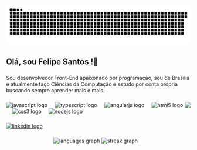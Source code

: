 <img src="https://raw.githubusercontent.com/fsantosandrade/fsantosandrade/output/snake.svg" alt="Snake animation" />

###

<h2 align="left">Olá, sou Felipe Santos !👋</h2>

###

<p align="left">Sou desenvolvedor Front-End apaixonado por programação, sou de Brasília e atualmente faço Ciências da Computação e estudo por conta própria buscando sempre aprender mais e mais.</p>

###

<img align="right" height="130" src="https://idearocketanimation.com/app/uploads/2019/09/EyesByAgaGiecko.gif"  />

###

<div align="left">
  <img src="https://cdn.jsdelivr.net/gh/devicons/devicon/icons/javascript/javascript-plain.svg" height="40" alt="javascript logo"  />
  <img width="12" />
  <img src="https://cdn.jsdelivr.net/gh/devicons/devicon/icons/typescript/typescript-plain.svg" height="40" alt="typescript logo"  />
  <img width="12" />
  <img src="https://cdn.simpleicons.org/angular/DD0031" height="40" alt="angularjs logo"  />
  <img width="12" />
  <img src="https://cdn.jsdelivr.net/gh/devicons/devicon/icons/html5/html5-plain.svg" height="40" alt="html5 logo"  />
  <img width="12" />
  <img src="https://cdn.jsdelivr.net/gh/devicons/devicon/icons/css3/css3-plain.svg" height="40" alt="css3 logo"  />
  <img width="12" />
  <img src="https://cdn.jsdelivr.net/gh/devicons/devicon/icons/nodejs/nodejs-plain-wordmark.svg" height="40" alt="nodejs logo"  />
</div>

###

<div align="left">
  <a href="https://www.linkedin.com/in/felipe-santos-a377ba300/" target="_blank">
    <img src="https://raw.githubusercontent.com/maurodesouza/profile-readme-generator/master/src/assets/icons/social/linkedin/default.svg" width="52" height="40" alt="linkedin logo"  />
  </a>
</div>

###

<div align="center">
  <img src="https://github-readme-stats.vercel.app/api/top-langs?username=fsantosandrade&locale=en&hide_title=false&layout=compact&card_width=320&langs_count=5&theme=github_dark&hide_border=true&order=2" height="150" alt="languages graph"  />
  <img src="https://streak-stats.demolab.com?user=fsantosandrade&locale=en&mode=daily&theme=github_dark&hide_border=true&border_radius=5&date_format=n/j%5B/Y%5D&order=3" height="150" alt="streak graph"  />
</div>

###
